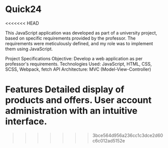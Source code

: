 # Quick24
<<<<<<< HEAD

This JavaScript application was developed as part of a university project, based on specific requirements provided by the professor. The requirements were meticulously defined, and my role was to implement them using JavaScript.

Project Specifications Objective: Develop a web application as per professor's requirements. Technologies Used: JavaScript, HTML, CSS, SCSS, Webpack, fetch API Architecture: MVC (Model-View-Controller)

Features Detailed display of products and offers. User account administration with an intuitive interface.
=======
>>>>>>> 3bce564d956a236cc1c3dce2d60c6c012ad5152e
